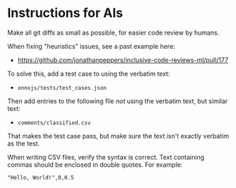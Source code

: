 # Instructions for AIs

Make all git diffs as small as possible, for easier code review by humans.

When fixing "heuristics" issues, see a past example here:

* https://github.com/jonathanpeppers/inclusive-code-reviews-ml/pull/177

To solve this, add a test case to using the verbatim text:

* `onnxjs/tests/test_cases.json`

Then add entries to the following file *not* using the verbatim text, but similar text:

* `comments/classified.csv`

That makes the test case pass, but make sure the text isn't exactly verbatim as the test.

When writing CSV files, verify the syntax is correct. Text containing commas should be enclosed in double quotes. For example:

```CSV
"Hello, World!",0,0.5
```
